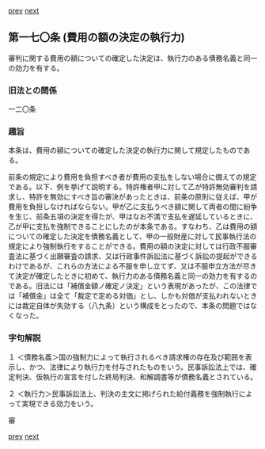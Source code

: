 [prev](/specific/markdowns/特許法/235_Mp-Ch_6-At_169.md)
[next](/specific/markdowns/特許法/237_Mp-Ch_7-At_171.md)
## 第一七〇条 (費用の額の決定の執行力)
審判に関する費用の額についての確定した決定は、執行力のある債務名義と同一の効力を有する。


### 旧法との関係
一二〇条

### 趣旨
本条は、費用の額についての確定した決定の執行力に関して規定したものである。

前条の規定により費用を負担すべき者が費用の支払をしない場合に備えての規定である。以下、例を挙げて説明する。特許権者甲に対して乙が特許無効審判を請求し、特許を無効にすべき旨の審決があったときは、前条の原則に従えば、甲が費用を負担しなければならない。甲が乙に支払うべき額に関して両者の間に紛争を生じ、前条五項の決定を得たが、甲はなお不満で支払を遅延しているときに、乙が甲に支払を強制できることにしたのが本条である。すなわち、乙は費用の額についての確定した決定を債務名義として、甲の一般財産に対して民事執行法の規定により強制執行をすることができる。費用の額の決定に対しては行政不服審査法に基づく出願審査の請求、又は行政事件訴訟法に基づく訴訟の提起ができるわけであるが、これらの方法による不服を申し立てず、又は不服申立方法が尽きて決定が確定したときに初めて、執行力のある債務名義と同一の効力を有するのである。旧法には「補償金額ノ確定ノ決定」という表現があったが、この法律では「補償金」は全て「裁定で定める対価」とし、しかも対価が支払われないときには裁定自体が失効する（八九条）という構成をとったので、本条の問題ではなくなった。


### 字句解説
１ ＜債務名義＞国の強制力によって執行されるべき請求権の存在及び範囲を表示し、かつ、法律により執行力を付与されたものをいう。民事訴訟法上では、確定判決、仮執行の宣言を付した終局判決、和解調書等が債務名義とされている。

２ ＜執行力＞民事訴訟法上、判決の主文に掲げられた給付義務を強制執行によって実現できる効力をいう。

審


[prev](/specific/markdowns/特許法/235_Mp-Ch_6-At_169.md)
[next](/specific/markdowns/特許法/237_Mp-Ch_7-At_171.md)